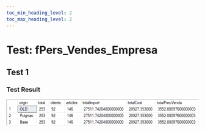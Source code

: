 ```yaml
---
toc_min_heading_level: 2
toc_max_heading_level: 2
---
```

# Test: fPers_Vendes_Empresa

## Test 1

<SqlViewer file="puignau-bcn\3394\test_scripts\fPers_Vendes_Empresa.sql"/>

### Test Result

![test_result_fPers_Vendes_Empresa]

[test_result_fPers_Vendes_Empresa]: /clients/puignau-bcn\3394\test_scripts\test_result_fPers_Vendes_Empresa.png
